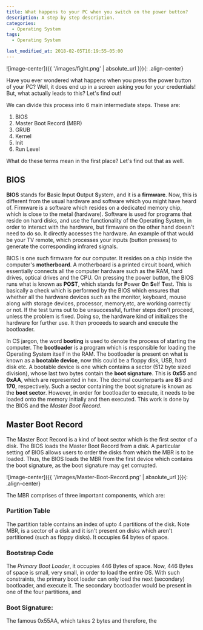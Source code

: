 ```yaml
---
title: What happens to your PC when you switch on the power button?
description: A step by step description.
categories:
  - Operating System
tags:
  - Operating System

last_modified_at: 2018-02-05T16:19:55-05:00
---
```


![image-center]({{ '/images/fight.png' | absolute_url }}){: .align-center}

Have you ever wondered what happens when you press the power button of your PC? Well, it does end up in a screen asking you for your credentials! But, what actually leads to this? Let's find out!

We can divide this process into 6 main intermediate steps. These are:

1. BIOS
2. Master Boot Record (MBR)
3. GRUB
4. Kernel
5. Init
6. Run Level

What do these terms mean in the first place? Let's find out that as well.

## BIOS

**BIOS** stands for **B**asic **I**nput **O**utput **S**ystem, and it is a **firmware**. Now, this is different from the usual hardware and software which you might have heard of. Firmware is a software which resides on a dedicated memory chip, which is close to the metal (hardware). Software is used for programs that reside on hard disks, and use the functionality of the Operating System, in order to interact with the hardware, but firmware on the other hand doesn't need to do so. It directly accesses the hardware. An example of that would be your TV remote, which processes your inputs (button presses) to generate the corresponding infrared signals.

BIOS is one such firmware for our computer. It resides on a chip inside the computer's **motherboard**. A motherboard is a printed circuit board, which essentially connects all the computer hardware such as the RAM, hard drives, optical drives and the CPU. On pressing the power button, the BIOS runs what is known as **POST**, which stands for **P**ower **O**n **S**elf **T**est. This is basically a check which is performed by the BIOS which ensures that whether all the hardware devices such as the monitor, keyboard, mouse along with storage devices, processor, memory,etc, are working correctly or not. If the test turns out to be unsuccessful, further steps don't proceed, unless the problem is fixed. Doing so, the hardware kind of initializes the hardware for further use. It then proceeds to search and execute the bootloader.

In CS jargon, the word **booting** is used to denote the process of starting the computer. The **bootloader** is a program which is responsible for loading the Operating System itself in the RAM. The bootloader is present on what is known as a **bootable device**, now this could be a floppy disk, USB, hard disk etc. A bootable device is one which contains a sector (512 byte sized division), whose last two bytes contain the **boot signature**. This is **0x55** and **0xAA**, which are represented in hex. The decimal counterparts are **85** and **170**, respectively. Such a sector containing the boot signature is known as the **boot sector**. However, in order for bootloader to execute, it needs to be loaded onto the memory initially and then executed. This work is done by the BIOS and the *Master Boot Record*. 

## Master Boot Record

The Master Boot Record is a kind of boot sector which is the first sector of a disk. The BIOS loads the Master Boot Record from a disk. A particular setting of BIOS allows users to order the disks from which the MBR is to be loaded. Thus, the BIOS loads the MBR from the first device which contains the boot signature, as the boot signature may get corrupted. 

![image-center]({{ '/images/Master-Boot-Record.png' | absolute_url }}){: .align-center}

The MBR comprises of three important components, which are:

### Partition Table

The partition table contains an index of upto 4 partitions of the disk. Note MBR, is a sector of a disk and it isn't present on disks which aren't partitioned (such as floppy disks). It occupies 64 bytes of space.


### Bootstrap Code

The *Primary Boot Loader*, it occupies 446 Bytes of space. Now, 446 Bytes of space is small, very small, in order to load the entire OS. With such constraints, the primary boot loader can only load the next (secondary) bootloader, and execute it. The secondary bootloader would be present in one of the four partitions, and 


### Boot Signature:

The famous 0x55AA, which takes 2 bytes and therefore, the 








